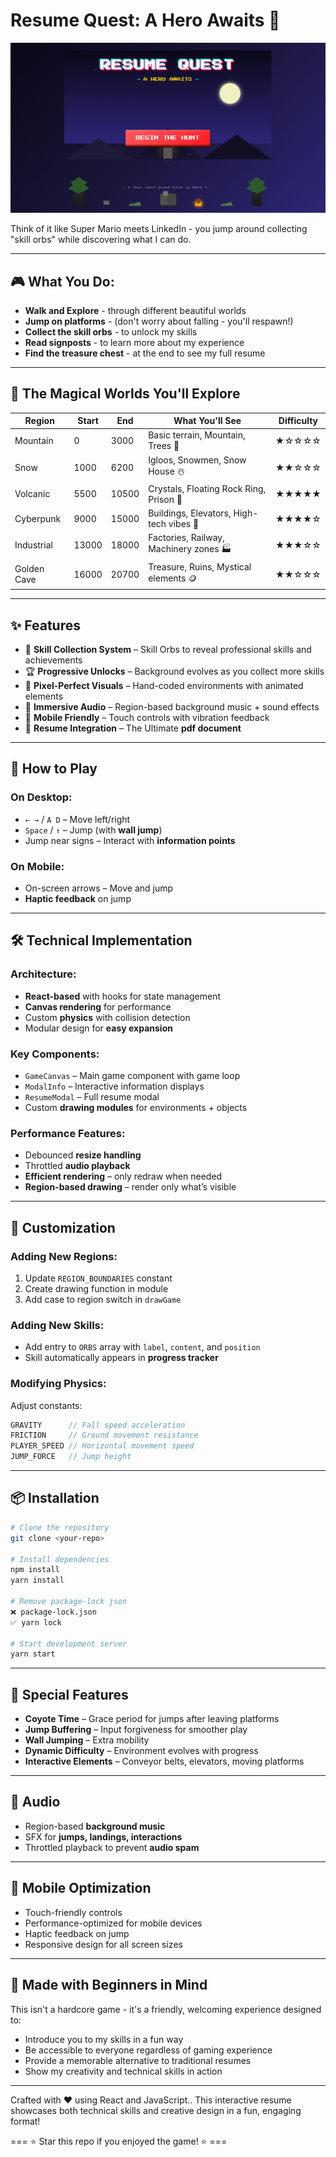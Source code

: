 # Resume Quest: A Hero Awaits 🦸

![Platformer Resume Game](public/assets/banner.png)

Think of it like Super Mario meets LinkedIn - you jump around collecting "skill orbs" while discovering what I can do.

---

## 🎮 What You Do:
- **Walk and Explore** - through different beautiful worlds
- **Jump on platforms** - (don't worry about falling - you'll respawn!)
- **Collect the skill orbs** - to unlock my skills
- **Read signposts** - to learn more about my experience
- **Find the treasure chest** - at the end to see my full resume

---

## 🌄 The Magical Worlds You'll Explore

| Region       | Start | End   | What You'll See                           |   Difficulty   |
|--------------|-------|-------|-------------------------------------------|----------------|
| Mountain     | 0     | 3000  | Basic terrain, Mountain, Trees 🌲         |    ★☆☆☆☆    |
| Snow         | 1000  | 6200  | Igloos, Snowmen, Snow House ☃️            |    ★★☆☆☆    |
| Volcanic     | 5500  | 10500 | Crystals, Floating Rock Ring, Prison 🌋   |    ★★★★★    |
| Cyberpunk    | 9000  | 15000 | Buildings, Elevators, High-tech vibes 🌆  |    ★★★★☆    |
| Industrial   | 13000 | 18000 | Factories, Railway, Machinery zones 🏭    |    ★★★☆☆    |
| Golden Cave  | 16000 | 20700 | Treasure, Ruins, Mystical elements 🪙     |    ★★☆☆☆    |

---

## ✨ Features
- 🎯 **Skill Collection System** – Skill Orbs to reveal professional skills and achievements
- 🏆 **Progressive Unlocks** – Background evolves as you collect more skills  
- 🎨 **Pixel-Perfect Visuals** – Hand-coded environments with animated elements  
- 🎵 **Immersive Audio** – Region-based background music + sound effects  
- 📱 **Mobile Friendly** – Touch controls with vibration feedback
- 💼 **Resume Integration** – The Ultimate **pdf document**

---

## 🎯 How to Play

### On Desktop:
- `← →` / `A D` – Move left/right  
- `Space` / `↑` – Jump (with **wall jump**)  
- Jump near signs – Interact with **information points**  

### On Mobile:
- On-screen arrows – Move and jump  
- **Haptic feedback** on jump  

---

## 🛠️ Technical Implementation

### Architecture:
- **React-based** with hooks for state management  
- **Canvas rendering** for performance 
- Custom **physics** with collision detection  
- Modular design for **easy expansion**

### Key Components:
- `GameCanvas` – Main game component with game loop  
- `ModalInfo` – Interactive information displays  
- `ResumeModal` – Full resume modal  
- Custom **drawing modules** for environments + objects  

### Performance Features:
- Debounced **resize handling**  
- Throttled **audio playback**  
- **Efficient rendering** – only redraw when needed  
- **Region-based drawing** – render only what’s visible  

---

## 🎨 Customization

### Adding New Regions:
1. Update `REGION_BOUNDARIES` constant  
2. Create drawing function in module  
3. Add case to region switch in `drawGame`  

### Adding New Skills:
- Add entry to `ORBS` array with `label`, `content`, and `position`  
- Skill automatically appears in **progress tracker**  

### Modifying Physics:
Adjust constants:  
```js
GRAVITY      // Fall speed acceleration  
FRICTION     // Ground movement resistance  
PLAYER_SPEED // Horizontal movement speed  
JUMP_FORCE   // Jump height
```

---

## 📦 Installation

```bash
# Clone the repository
git clone <your-repo>

# Install dependencies
npm install
yarn install

# Remove package-lock json
❌ package-lock.json
✅ yarn lock

# Start development server
yarn start
```

---

## 🌟 Special Features
- **Coyote Time** – Grace period for jumps after leaving platforms  
- **Jump Buffering** – Input forgiveness for smoother play  
- **Wall Jumping** – Extra mobility  
- **Dynamic Difficulty** – Environment evolves with progress  
- **Interactive Elements** – Conveyor belts, elevators, moving platforms  

---

## 🎵 Audio
- Region-based **background music**  
- SFX for **jumps, landings, interactions**  
- Throttled playback to prevent **audio spam**  

---

## 📱 Mobile Optimization
- Touch-friendly controls  
- Performance-optimized for mobile devices  
- Haptic feedback on jump  
- Responsive design for all screen sizes  

---

## 🔰 Made with Beginners in Mind

This isn't a hardcore game - it's a friendly, welcoming experience designed to:

- Introduce you to my skills in a fun way
- Be accessible to everyone regardless of gaming experience
- Provide a memorable alternative to traditional resumes
- Show my creativity and technical skills in action

---

Crafted with ❤️ using React and JavaScript..
This interactive resume showcases both technical skills and creative design in a fun, engaging format!

=== ⭐ Star this repo if you enjoyed the game! ⭐ ===